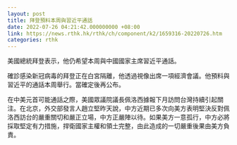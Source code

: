 ```yaml
---
layout: post
title: 拜登預料本周與習近平通話
date: 2022-07-26 04:21:42.000000000 +08:00
link: https://news.rthk.hk/rthk/ch/component/k2/1659316-20220726.htm
categories: rthk
---
```


美國總統拜登表示，他仍希望本周與中國國家主席習近平通話。

確診感染新冠病毒的拜登正在白宮隔離，他透過視像出席一項經濟會議。他預料與習近平的通話本周舉行。當確定後再公布。

在中美元首可能通話之際，美國眾議院議長佩洛西據報下月訪問台灣持續引起關注。在北京，外交部發言人趙立堅昨天說，中方近期已多次向美方表明堅決反對佩洛西訪台的嚴重關切和嚴正立場，中方正嚴陣以待。如果美方一意孤行，中方必將採取堅定有力措施，捍衛國家主權和領土完整，由此造成的一切嚴重後果由美方負責。
